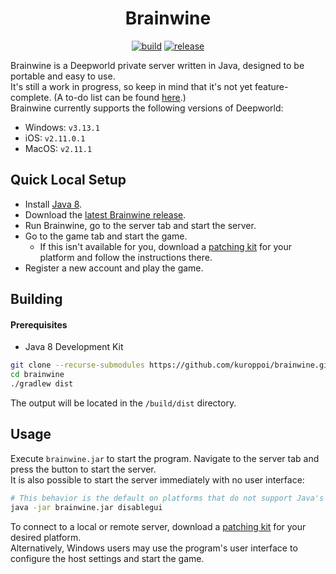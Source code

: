 <h1 align="center">Brainwine</h1>
<p align="center">
  <a href="https://github.com/kuroppoi/brainwine/actions"><img src="https://github.com/kuroppoi/brainwine/actions/workflows/build.yml/badge.svg" alt="build"/></a>
  <a href="https://github.com/kuroppoi/brainwine/releases/latest"><img src="https://img.shields.io/github/v/release/kuroppoi/brainwine?labelColor=30373D&label=Release&logoColor=959DA5&logo=github" alt="release"/></a>
</p>

Brainwine is a Deepworld private server written in Java, designed to be portable and easy to use.\
It's still a work in progress, so keep in mind that it's not yet feature-complete. (A to-do list can be found [here](https://github.com/kuroppoi/brainwine/projects/1).)\
Brainwine currently supports the following versions of Deepworld:

- Windows: `v3.13.1`
- iOS: `v2.11.0.1`
- MacOS: `v2.11.1`

## Quick Local Setup

- Install [Java 8](https://adoptium.net/temurin/releases/?package=jdk&version=8).
- Download the [latest Brainwine release](https://github.com/kuroppoi/brainwine/releases/latest).
- Run Brainwine, go to the server tab and start the server.
- Go to the game tab and start the game.
  - If this isn't available for you, download a [patching kit](https://github.com/kuroppoi/brainwine/releases/tag/patching-kits-1.0) for your platform and follow the instructions there.
- Register a new account and play the game.

## Building

#### Prerequisites

- Java 8 Development Kit

```sh
git clone --recurse-submodules https://github.com/kuroppoi/brainwine.git
cd brainwine
./gradlew dist
```

The output will be located in the `/build/dist` directory.

## Usage

Execute `brainwine.jar` to start the program. Navigate to the server tab and press the button to start the server.\
It is also possible to start the server immediately with no user interface:

```sh
# This behavior is the default on platforms that do not support Java's Desktop API.
java -jar brainwine.jar disablegui
```

To connect to a local or remote server, download a [patching kit](https://github.com/kuroppoi/brainwine/releases/tag/patching-kits-1.0) for your desired platform.\
Alternatively, Windows users may use the program's user interface to configure the host settings and start the game.
